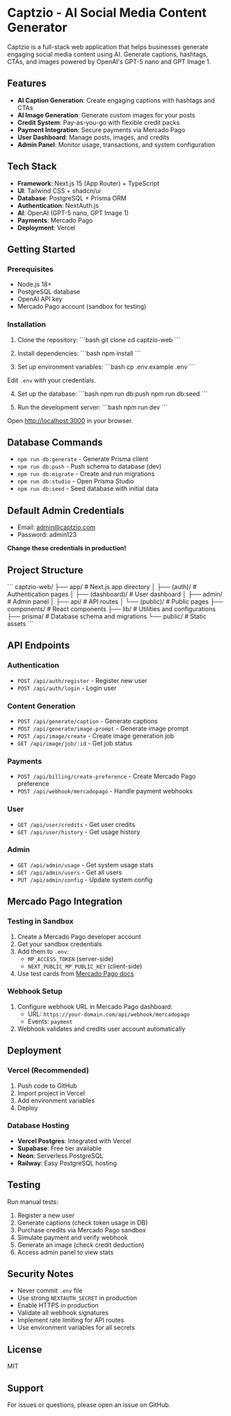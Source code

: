# Captzio - AI Social Media Content Generator

Captzio is a full-stack web application that helps businesses generate engaging social media content using AI. Generate captions, hashtags, CTAs, and images powered by OpenAI's GPT-5 nano and GPT Image 1.

## Features

- **AI Caption Generation**: Create engaging captions with hashtags and CTAs
- **AI Image Generation**: Generate custom images for your posts
- **Credit System**: Pay-as-you-go with flexible credit packs
- **Payment Integration**: Secure payments via Mercado Pago
- **User Dashboard**: Manage posts, images, and credits
- **Admin Panel**: Monitor usage, transactions, and system configuration

## Tech Stack

- **Framework**: Next.js 15 (App Router) + TypeScript
- **UI**: Tailwind CSS + shadcn/ui
- **Database**: PostgreSQL + Prisma ORM
- **Authentication**: NextAuth.js
- **AI**: OpenAI (GPT-5 nano, GPT Image 1)
- **Payments**: Mercado Pago
- **Deployment**: Vercel

## Getting Started

### Prerequisites

- Node.js 18+
- PostgreSQL database
- OpenAI API key
- Mercado Pago account (sandbox for testing)

### Installation

1. Clone the repository:
\`\`\`bash
git clone <repository-url>
cd captzio-web
\`\`\`

2. Install dependencies:
\`\`\`bash
npm install
\`\`\`

3. Set up environment variables:
\`\`\`bash
cp .env.example .env
\`\`\`

Edit `.env` with your credentials.

4. Set up the database:
\`\`\`bash
npm run db:push
npm run db:seed
\`\`\`

5. Run the development server:
\`\`\`bash
npm run dev
\`\`\`

Open [http://localhost:3000](http://localhost:3000) in your browser.

## Database Commands

- `npm run db:generate` - Generate Prisma client
- `npm run db:push` - Push schema to database (dev)
- `npm run db:migrate` - Create and run migrations
- `npm run db:studio` - Open Prisma Studio
- `npm run db:seed` - Seed database with initial data

## Default Admin Credentials

- Email: admin@captzio.com
- Password: admin123

**Change these credentials in production!**

## Project Structure

\`\`\`
captzio-web/
├── app/                    # Next.js app directory
│   ├── (auth)/            # Authentication pages
│   ├── (dashboard)/       # User dashboard
│   ├── admin/             # Admin panel
│   ├── api/               # API routes
│   └── (public)/          # Public pages
├── components/            # React components
├── lib/                   # Utilities and configurations
├── prisma/                # Database schema and migrations
└── public/                # Static assets
\`\`\`

## API Endpoints

### Authentication
- `POST /api/auth/register` - Register new user
- `POST /api/auth/login` - Login user

### Content Generation
- `POST /api/generate/caption` - Generate captions
- `POST /api/generate/image-prompt` - Generate image prompt
- `POST /api/image/create` - Create image generation job
- `GET /api/image/job/:id` - Get job status

### Payments
- `POST /api/billing/create-preference` - Create Mercado Pago preference
- `POST /api/webhook/mercadopago` - Handle payment webhooks

### User
- `GET /api/user/credits` - Get user credits
- `GET /api/user/history` - Get usage history

### Admin
- `GET /api/admin/usage` - Get system usage stats
- `GET /api/admin/users` - Get all users
- `PUT /api/admin/config` - Update system config

## Mercado Pago Integration

### Testing in Sandbox

1. Create a Mercado Pago developer account
2. Get your sandbox credentials
3. Add them to `.env`:
   - `MP_ACCESS_TOKEN` (server-side)
   - `NEXT_PUBLIC_MP_PUBLIC_KEY` (client-side)
4. Use test cards from [Mercado Pago docs](https://www.mercadopago.com.br/developers/pt/docs/checkout-api/integration-test/test-cards)

### Webhook Setup

1. Configure webhook URL in Mercado Pago dashboard:
   - URL: `https://your-domain.com/api/webhook/mercadopago`
   - Events: `payment`
2. Webhook validates and credits user account automatically

## Deployment

### Vercel (Recommended)

1. Push code to GitHub
2. Import project in Vercel
3. Add environment variables
4. Deploy

### Database Hosting

- **Vercel Postgres**: Integrated with Vercel
- **Supabase**: Free tier available
- **Neon**: Serverless PostgreSQL
- **Railway**: Easy PostgreSQL hosting

## Testing

Run manual tests:

1. Register a new user
2. Generate captions (check token usage in DB)
3. Purchase credits via Mercado Pago sandbox
4. Simulate payment and verify webhook
5. Generate an image (check credit deduction)
6. Access admin panel to view stats

## Security Notes

- Never commit `.env` file
- Use strong `NEXTAUTH_SECRET` in production
- Enable HTTPS in production
- Validate all webhook signatures
- Implement rate limiting for API routes
- Use environment variables for all secrets

## License

MIT

## Support

For issues or questions, please open an issue on GitHub.
